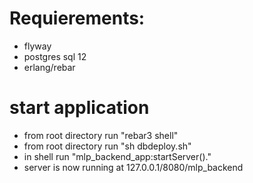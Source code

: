 # Requierements:

  - flyway
  - postgres sql 12
  - erlang/rebar

# start application
 - from root directory run "rebar3 shell"
 - from root directory run "sh dbdeploy.sh"
 - in shell run "mlp_backend_app:startServer()."
 - server is now running at 127.0.0.1/8080/mlp_backend
